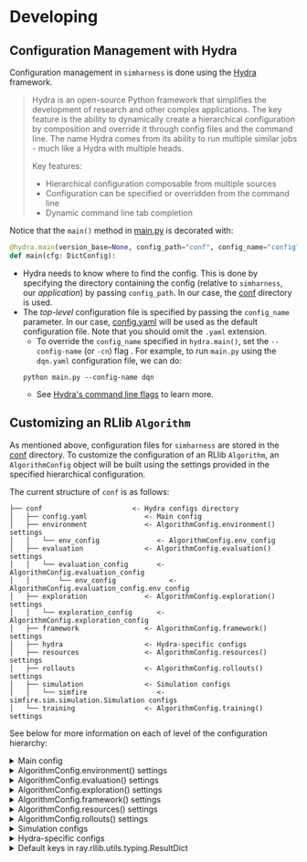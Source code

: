 # Developing

## Configuration Management with Hydra
Configuration management in `simharness` is done using the [Hydra](https://hydra.cc/docs/intro/#introduction) framework.
> Hydra is an open-source Python framework that simplifies the development of research and other complex applications. The key feature is the ability to dynamically create a hierarchical configuration by composition and override it through config files and the command line. The name Hydra comes from its ability to run multiple similar jobs - much like a Hydra with multiple heads.
>
> Key features:​
> - Hierarchical configuration composable from multiple sources
> - Configuration can be specified or overridden from the command line
> - Dynamic command line tab completion

Notice that the `main()` method in [main.py](simharness2/main.py) is decorated with:
```python
@hydra.main(version_base=None, config_path="conf", config_name="config")
def main(cfg: DictConfig):
```
- Hydra needs to know where to find the config. This is done by specifying the directory containing the config (relative to `simharness`, our *application*) by passing `config_path`. In our case, the [conf](simharness2/conf) directory is used.
- The *top-level* configuration file is specified by passing the `config_name` parameter. In our case, [config.yaml](simharness2/conf/config.yaml) will be used as the default configuration file. Note that you should omit the `.yaml` extension.
    - To override the `config_name` specified in `hydra.main()`, set the `--config-name` (or `-cn`) flag . For example, to run `main.py` using the `dqn.yaml` configuration file, we can do:
    ```shell
    python main.py --config-name dqn
    ```
    - See [Hydra's command line flags](https://hydra.cc/docs/1.1/advanced/hydra-command-line-flags/) to learn more.


## Customizing an RLlib `Algorithm`
As mentioned above, configuration files for `simharness` are stored in the [conf](simharness2/conf) directory. To customize the configuration of an RLlib `Algorithm`, an `AlgorithmConfig` object will be built using the settings provided in the specified hierarchical configuration.

The current structure of `conf` is as follows:
```shell
├── conf                      <- Hydra configs directory
│   ├── config.yaml              <- Main config
│   ├── environment              <- AlgorithmConfig.environment() settings
│   │   └── env_config              <- AlgorithmConfig.env_config
│   ├── evaluation               <- AlgorithmConfig.evaluation() settings
│   │   └── evaluation_config       <- AlgorithmConfig.evaluation_config
│   │       └── env_config             <- AlgorithmConfig.evaluation_config.env_config
│   ├── exploration              <- AlgorithmConfig.exploration() settings
│   │   └── exploration_config      <- AlgorithmConfig.exploration_config
│   ├── framework                <- AlgorithmConfig.framework() settings
│   ├── hydra                    <- Hydra-specific configs
│   ├── resources                <- AlgorithmConfig.resources() settings
│   ├── rollouts                 <- AlgorithmConfig.rollouts() settings
│   ├── simulation               <- Simulation configs
│   │   └── simfire                 <- simfire.sim.simulation.Simulation configs
│   └── training                 <- AlgorithmConfig.training() settings
```

See below for more information on each of level of the configuration hierarchy:

<details>
  <summary>Main config</summary>

  - `cli`
    - `mode`: The run mode to use. I recommend using `tune` to train an `Algorithm`, as it is (currently) the only
    way to track experiments with `Aim`. The `view` mode is intended to be used to do inference with a trained
    `Algorithm` on a fixed evaluation simulation and save a `.gif` of the agent acting in the simulation.
        - Options: `train`, `tune`, `view`
        - Default: `???`
  - `algo`
    - `name`: The desired `Algorithm` class to use. See [Available Algorithms - Overview](https://docs.ray.io/en/latest/rllib/rllib-algorithms.html#available-algorithms-overview) for the algorithms currently available in RLlib.
        - Default: `DQN`
  - `runtime`: *Some* of the configuration that will be used to create a [ray.air.RunConfig](https://docs.ray.io/en/latest/ray-air/api/doc/ray.air.RunConfig.html#ray-air-runconfig) object.
    - `name`: Name of the trial or experiment. If not provided, will be deduced from the Trainable.
        - Default: `null`
    - `local_dir`: Local dir to save training results to.
        - Default: `${hydra:run.dir}`
  - `checkpoint`: The configuration that will be used to create a [ray.air.CheckpointConfig](https://docs.ray.io/en/latest/ray-air/api/doc/ray.air.CheckpointConfig.html#ray-air-checkpointconfig) object.
    - `checkpoint_frequency`: Number of iterations between checkpoints. Checkpointing is disabled when set to `0`.
        - Default: `20` (TODO: decide default value)
    - `num_to_keep`: The number of checkpoints to keep on disk for this run. If a checkpoint is persisted to disk after there are already this many checkpoints, then an existing checkpoint will be deleted. If this is `None`, checkpoints will not be deleted. Must be >= 1.
        - Default: `null`
  - `stop_conditions`: The stop conditions to consider. This will be used to set the `stop` argument when initializing the `ray.air.RunConfig` object. **Note**: The specified values **must** match keys contained in the `ray.rllib.utils.typing.ResultDict` (which represents the result dict returned by `Algorithm.train()`; see below for the default keys).
    - `training_iteration`:
        - Default: `1000000` (1 million)
    - `timesteps_total`:
        - Default: `2000000000` (2 billion)
    - `episode_reward_mean`:
        - Default: `100` (currently, this value is arbitrary)
  - `debugging`: *Some* of the options that will be passed to configure `AlgorithmConfig.debugging()` settings.
    - `log_level`: Set the `ray.rllib.*` log level for the agent process and its workers. The `DEBUG` level will also periodically print out summaries of relevant internal dataflow (this is also printed out once at startup at the `INFO` level).
        - Options: `DEBUG`, `INFO`, `WARN`, `ERROR`
        - Default: `WARN`
    - `log_sys_usage`: Log system resource metrics to results. This requires `psutil` to be installed for sys stats, and `gputil` for GPU metrics.
        - Default: `True`
    - `seed`: This argument, in conjunction with worker_index, sets the random seed of each worker, so that **identically configured trials will have identical results. This makes experiments reproducible.**
        - Default: `2000`



</details>

<details>
  <summary>AlgorithmConfig.environment() settings</summary>

  ### TODO

</details>

<details>
  <summary>AlgorithmConfig.evaluation() settings</summary>

  ### TODO

</details>

<details>
  <summary>AlgorithmConfig.exploration() settings</summary>

  ### TODO

</details>

<details>
  <summary>AlgorithmConfig.framework() settings</summary>

  ### TODO

</details>

<details>
  <summary>AlgorithmConfig.resources() settings</summary>

  ### TODO

</details>

<details>
  <summary>AlgorithmConfig.rollouts() settings</summary>

  ### TODO

</details>

<details>
  <summary>Simulation configs</summary>

  ### TODO
  `simfire.sim.simulation.Simulation` configs


</details>

<details>
  <summary>Hydra-specific configs</summary>

  ### TODO

</details>

<details>
  <summary>Default keys in ray.rllib.utils.typing.ResultDict</summary>

````python
['episode_reward_max', 'episode_reward_min', 'episode_reward_mean', 'episode_len_mean', 'episodes_this_iter', 'num_faulty_episodes', 'num_healthy_workers', 'num_in_flight_async_reqs', 'num_remote_worker_restarts', 'num_agent_steps_sampled', 'num_agent_steps_trained', 'num_env_steps_sampled', 'num_env_steps_trained', 'num_env_steps_sampled_this_iter', 'num_env_steps_trained_this_iter', 'timesteps_total', 'num_steps_trained_this_iter', 'agent_timesteps_total', 'done', 'episodes_total', 'training_iteration', 'trial_id', 'experiment_id', 'date', 'timestamp', 'time_this_iter_s', 'time_total_s', 'pid', 'hostname', 'node_ip', 'time_since_restore', 'timesteps_since_restore', 'iterations_since_restore', 'warmup_time', 'info/num_env_steps_sampled', 'info/num_env_steps_trained', 'info/num_agent_steps_sampled', 'info/num_agent_steps_trained', 'sampler_results/episode_reward_max', 'sampler_results/episode_reward_min', 'sampler_results/episode_reward_mean', 'sampler_results/episode_len_mean', 'sampler_results/episodes_this_iter', 'sampler_results/num_faulty_episodes', 'hist_stats/episode_reward', 'hist_stats/episode_lengths', 'sampler_perf/mean_raw_obs_processing_ms', 'sampler_perf/mean_inference_ms', 'sampler_perf/mean_action_processing_ms', 'sampler_perf/mean_env_wait_ms', 'sampler_perf/mean_env_render_ms', 'connector_metrics/ObsPreprocessorConnector_ms', 'connector_metrics/StateBufferConnector_ms', 'connector_metrics/ViewRequirementAgentConnector_ms', 'timers/training_iteration_time_ms', 'counters/num_env_steps_sampled', 'counters/num_env_steps_trained', 'counters/num_agent_steps_sampled', 'counters/num_agent_steps_trained', 'config/num_gpus', 'config/num_cpus_per_worker', 'config/num_gpus_per_worker', 'config/_fake_gpus', 'config/num_trainer_workers', 'config/num_gpus_per_trainer_worker', 'config/num_cpus_per_trainer_worker', 'config/placement_strategy', 'config/eager_tracing', 'config/eager_max_retraces', 'config/env', 'config/observation_space', 'config/action_space', 'config/env_task_fn', 'config/render_env', 'config/clip_rewards', 'config/normalize_actions', 'config/clip_actions', 'config/disable_env_checking', 'config/is_atari', 'config/auto_wrap_old_gym_envs', 'config/num_envs_per_worker', 'config/sample_collector', 'config/sample_async', 'config/enable_connectors', 'config/rollout_fragment_length', 'config/batch_mode', 'config/remote_worker_envs', 'config/remote_env_batch_wait_ms', 'config/validate_workers_after_construction', 'config/ignore_worker_failures', 'config/recreate_failed_workers', 'config/restart_failed_sub_environments', 'config/num_consecutive_worker_failures_tolerance', 'config/preprocessor_pref', 'config/observation_filter', 'config/synchronize_filters', 'config/compress_observations', 'config/enable_tf1_exec_eagerly', 'config/sampler_perf_stats_ema_coef', 'config/worker_health_probe_timeout_s', 'config/worker_restore_timeout_s', 'config/gamma', 'config/lr', 'config/train_batch_size', 'config/max_requests_in_flight_per_sampler_worker', 'config/rl_trainer_class', 'config/_enable_rl_trainer_api', 'config/_rl_trainer_hps', 'config/explore', 'config/policy_states_are_swappable', 'config/actions_in_input_normalized', 'config/postprocess_inputs', 'config/shuffle_buffer_size', 'config/output', 'config/output_compress_columns', 'config/output_max_file_size', 'config/offline_sampling', 'config/evaluation_interval', 'config/evaluation_duration', 'config/evaluation_duration_unit', 'config/evaluation_sample_timeout_s', 'config/evaluation_parallel_to_training', 'config/ope_split_batch_by_episode', 'config/evaluation_num_workers', 'config/always_attach_evaluation_results', 'config/enable_async_evaluation', 'config/in_evaluation', 'config/sync_filters_on_rollout_workers_timeout_s', 'config/keep_per_episode_custom_metrics', 'config/metrics_episode_collection_timeout_s', 'config/metrics_num_episodes_for_smoothing', 'config/min_time_s_per_iteration', 'config/min_train_timesteps_per_iteration', 'config/min_sample_timesteps_per_iteration', 'config/export_native_model_files', 'config/checkpoint_trainable_policies_only', 'config/logger_creator', 'config/log_level', 'config/log_sys_usage', 'config/fake_sampler', 'config/seed', 'config/worker_cls', 'config/rl_module_class', 'config/_enable_rl_module_api', 'config/_tf_policy_handles_more_than_one_loss', 'config/_disable_preprocessor_api', 'config/_disable_action_flattening', 'config/_disable_execution_plan_api', 'config/simple_optimizer', 'config/replay_sequence_length', 'config/horizon', 'config/soft_horizon', 'config/no_done_at_end', 'config/target_network_update_freq', 'config/num_steps_sampled_before_learning_starts', 'config/store_buffer_in_checkpoints', 'config/lr_schedule', 'config/adam_epsilon', 'config/grad_clip', 'config/tau', 'config/num_atoms', 'config/v_min', 'config/v_max', 'config/noisy', 'config/sigma0', 'config/dueling', 'config/hiddens', 'config/double_q', 'config/n_step', 'config/before_learn_on_batch', 'config/training_intensity', 'config/td_error_loss_fn', 'config/categorical_distribution_temperature', 'config/__stdout_file__', 'config/__stderr_file__', 'config/input', 'config/callbacks', 'config/create_env_on_driver', 'config/custom_eval_function', 'config/framework', 'config/num_cpus_for_driver', 'config/num_workers', 'perf/cpu_util_percent', 'perf/ram_util_percent', 'perf/gpu_util_percent0', 'perf/vram_util_percent0', 'sampler_results/hist_stats/episode_reward', 'sampler_results/hist_stats/episode_lengths', 'sampler_results/sampler_perf/mean_raw_obs_processing_ms', 'sampler_results/sampler_perf/mean_inference_ms', 'sampler_results/sampler_perf/mean_action_processing_ms', 'sampler_results/sampler_perf/mean_env_wait_ms', 'sampler_results/sampler_perf/mean_env_render_ms', 'sampler_results/connector_metrics/ObsPreprocessorConnector_ms', 'sampler_results/connector_metrics/StateBufferConnector_ms', 'sampler_results/connector_metrics/ViewRequirementAgentConnector_ms', 'config/tf_session_args/intra_op_parallelism_threads', 'config/tf_session_args/inter_op_parallelism_threads', 'config/tf_session_args/log_device_placement', 'config/tf_session_args/allow_soft_placement', 'config/local_tf_session_args/intra_op_parallelism_threads', 'config/local_tf_session_args/inter_op_parallelism_threads', 'config/env_config/simulation', 'config/env_config/movements', 'config/env_config/interactions', 'config/env_config/attributes', 'config/env_config/normalized_attributes', 'config/env_config/agent_speed', 'config/env_config/deterministic', 'config/model/_disable_preprocessor_api', 'config/model/_disable_action_flattening', 'config/model/fcnet_hiddens', 'config/model/fcnet_activation', 'config/model/conv_filters', 'config/model/conv_activation', 'config/model/post_fcnet_hiddens', 'config/model/post_fcnet_activation', 'config/model/free_log_std', 'config/model/no_final_linear', 'config/model/vf_share_layers', 'config/model/use_lstm', 'config/model/max_seq_len', 'config/model/lstm_cell_size', 'config/model/lstm_use_prev_action', 'config/model/lstm_use_prev_reward', 'config/model/_time_major', 'config/model/use_attention', 'config/model/attention_num_transformer_units', 'config/model/attention_dim', 'config/model/attention_num_heads', 'config/model/attention_head_dim', 'config/model/attention_memory_inference', 'config/model/attention_memory_training', 'config/model/attention_position_wise_mlp_dim', 'config/model/attention_init_gru_gate_bias', 'config/model/attention_use_n_prev_actions', 'config/model/attention_use_n_prev_rewards', 'config/model/framestack', 'config/model/dim', 'config/model/grayscale', 'config/model/zero_mean', 'config/model/custom_model', 'config/model/custom_action_dist', 'config/model/custom_preprocessor', 'config/model/lstm_use_prev_action_reward', 'config/model/_use_default_native_models', 'config/exploration_config/type', 'config/exploration_config/initial_epsilon', 'config/exploration_config/final_epsilon', 'config/exploration_config/epsilon_timesteps', 'config/policies/default_policy', 'config/evaluation_config/explore', 'config/evaluation_config/env', 'config/logger_config/type', 'config/logger_config/logdir', 'config/replay_buffer_config/type', 'config/replay_buffer_config/prioritized_replay', 'config/replay_buffer_config/capacity', 'config/replay_buffer_config/prioritized_replay_alpha', 'config/replay_buffer_config/prioritized_replay_beta', 'config/replay_buffer_config/prioritized_replay_eps', 'config/replay_buffer_config/replay_sequence_length', 'config/replay_buffer_config/worker_side_prioritization', 'config/multiagent/policy_mapping_fn', 'config/multiagent/policies_to_train', 'config/multiagent/policy_map_capacity', 'config/multiagent/policy_map_cache', 'config/multiagent/count_steps_by', 'config/multiagent/observation_fn', 'config/tf_session_args/gpu_options/allow_growth', 'config/tf_session_args/device_count/CPU', 'config/evaluation_config/env_config/simulation', 'config/evaluation_config/env_config/movements', 'config/evaluation_config/env_config/interactions', 'config/evaluation_config/env_config/attributes', 'config/evaluation_config/env_config/normalized_attributes', 'config/evaluation_config/env_config/agent_speed', 'config/evaluation_config/env_config/deterministic', 'config/multiagent/policies/default_policy']
```

</details>
